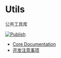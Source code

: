 # Utils

公共工具库

[![Publish](https://github.com/aceHubert//ace-util/actions/workflows/publish.yml/badge.svg?branch=master)](https://github.com/aceHubert//ace-util/actions/workflows/publish.yml)

- [Core Documentation](./packages/core/README.md)
- [开发注意事项](./DEVELOP.md)

<br>
<br>
